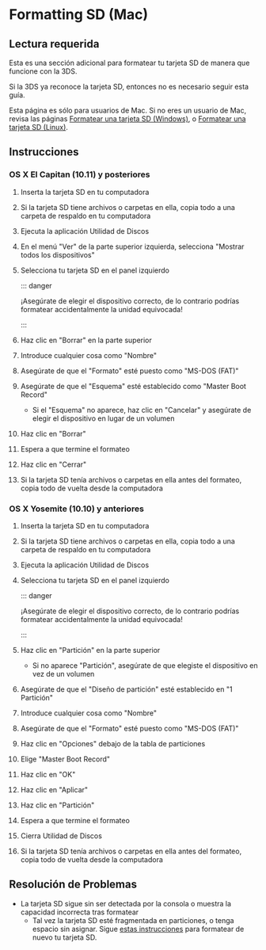 # Formatting SD (Mac)

## Lectura requerida

Esta es una sección adicional para formatear tu tarjeta SD de manera que funcione con la 3DS.

Si la 3DS ya reconoce la tarjeta SD, entonces no es necesario seguir esta guía.

Esta página es sólo para usuarios de Mac. Si no eres un usuario de Mac, revisa las páginas [Formatear una tarjeta SD (Windows)](formatting-sd-\(windows\)), o [Formatear una tarjeta SD (Linux)](formatting-sd-\(linux\)).

## Instrucciones

### OS X El Capitan (10.11) y posteriores

1. Inserta la tarjeta SD en tu computadora

2. Si la tarjeta SD tiene archivos o carpetas en ella, copia todo a una carpeta de respaldo en tu computadora

3. Ejecuta la aplicación Utilidad de Discos

4. En el menú "Ver" de la parte superior izquierda, selecciona "Mostrar todos los dispositivos"

5. Selecciona tu tarjeta SD en el panel izquierdo

    ::: danger

    ¡Asegúrate de elegir el dispositivo correcto, de lo contrario podrías formatear accidentalmente la unidad equivocada!

    :::

6. Haz clic en "Borrar" en la parte superior

7. Introduce cualquier cosa como "Nombre"

8. Asegúrate de que el "Formato" esté puesto como "MS-DOS (FAT)"

9. Asegúrate de que el "Esquema" esté establecido como "Master Boot Record"
    - Si el "Esquema" no aparece, haz clic en "Cancelar" y asegúrate de elegir el dispositivo en lugar de un volumen

10. Haz clic en "Borrar"

11. Espera a que termine el formateo

12. Haz clic en "Cerrar"

13. Si la tarjeta SD tenía archivos o carpetas en ella antes del formateo, copia todo de vuelta desde la computadora

### OS X Yosemite (10.10) y anteriores

1. Inserta la tarjeta SD en tu computadora

2. Si la tarjeta SD tiene archivos o carpetas en ella, copia todo a una carpeta de respaldo en tu computadora

3. Ejecuta la aplicación Utilidad de Discos

4. Selecciona tu tarjeta SD en el panel izquierdo

    ::: danger

    ¡Asegúrate de elegir el dispositivo correcto, de lo contrario podrías formatear accidentalmente la unidad equivocada!

    :::

5. Haz clic en "Partición" en la parte superior
    - Si no aparece "Partición", asegúrate de que elegiste el dispositivo en vez de un volumen

6. Asegúrate de que el "Diseño de partición" esté establecido en "1 Partición"

7. Introduce cualquier cosa como "Nombre"

8. Asegúrate de que el "Formato" esté puesto como "MS-DOS (FAT)"

9. Haz clic en "Opciones" debajo de la tabla de particiones

10. Elige "Master Boot Record"

11. Haz clic en "OK"

12. Haz clic en "Aplicar"

13. Haz clic en "Partición"

14. Espera a que termine el formateo

15. Cierra Utilidad de Discos

16. Si la tarjeta SD tenía archivos o carpetas en ella antes del formateo, copia todo de vuelta desde la computadora

## Resolución de Problemas

- La tarjeta SD sigue sin ser detectada por la consola o muestra la capacidad incorrecta tras formatear
    - Tal vez la tarjeta SD esté fragmentada en particiones, o tenga espacio sin asignar. Sigue [estas instrucciones](https://wiki.hacks.guide/wiki/SD_Clean/Mac) para formatear de nuevo tu tarjeta SD.